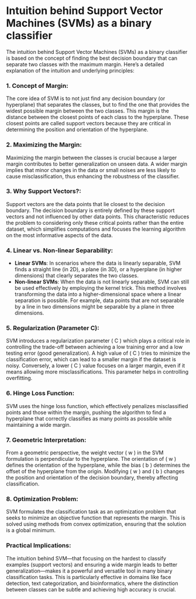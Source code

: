 # Intuition behind Support Vector Machines (SVMs) as a binary classifier

The intuition behind Support Vector Machines (SVMs) as a binary classifier is based on the concept of finding the best decision boundary that can separate two classes with the maximum margin. Here’s a detailed explanation of the intuition and underlying principles:

### 1. **Concept of Margin**:
The core idea of SVM is to not just find any decision boundary (or hyperplane) that separates the classes, but to find the one that provides the widest possible margin between the two classes. This margin is the distance between the closest points of each class to the hyperplane. These closest points are called support vectors because they are critical in determining the position and orientation of the hyperplane.

### 2. **Maximizing the Margin**:
Maximizing the margin between the classes is crucial because a larger margin contributes to better generalization on unseen data. A wider margin implies that minor changes in the data or small noises are less likely to cause misclassification, thus enhancing the robustness of the classifier.

### 3. **Why Support Vectors?**:
Support vectors are the data points that lie closest to the decision boundary. The decision boundary is entirely defined by these support vectors and not influenced by other data points. This characteristic reduces the problem to considering only these critical points rather than the entire dataset, which simplifies computations and focuses the learning algorithm on the most informative aspects of the data.

### 4. **Linear vs. Non-linear Separability**:
- **Linear SVMs**: In scenarios where the data is linearly separable, SVM finds a straight line (in 2D), a plane (in 3D), or a hyperplane (in higher dimensions) that clearly separates the two classes.
- **Non-linear SVMs**: When the data is not linearly separable, SVM can still be used effectively by employing the kernel trick. This method involves transforming the data into a higher-dimensional space where a linear separation is possible. For example, data points that are not separable by a line in two dimensions might be separable by a plane in three dimensions.

### 5. **Regularization (Parameter C)**:
SVM introduces a regularization parameter \( C \) which plays a critical role in controlling the trade-off between achieving a low training error and a low testing error (good generalization). A high value of \( C \) tries to minimize the classification error, which can lead to a smaller margin if the dataset is noisy. Conversely, a lower \( C \) value focuses on a larger margin, even if it means allowing more misclassifications. This parameter helps in controlling overfitting.

### 6. **Hinge Loss Function**:
SVM uses the hinge loss function, which effectively penalizes misclassified points and those within the margin, pushing the algorithm to find a hyperplane that correctly classifies as many points as possible while maintaining a wide margin.

### 7. **Geometric Interpretation**:
From a geometric perspective, the weight vector \( w \) in the SVM formulation is perpendicular to the hyperplane. The orientation of \( w \) defines the orientation of the hyperplane, while the bias \( b \) determines the offset of the hyperplane from the origin. Modifying \( w \) and \( b \) changes the position and orientation of the decision boundary, thereby affecting classification.

### 8. **Optimization Problem**:
SVM formulates the classification task as an optimization problem that seeks to minimize an objective function that represents the margin. This is solved using methods from convex optimization, ensuring that the solution is a global minimum.

### Practical Implications:
The intuition behind SVM—that focusing on the hardest to classify examples (support vectors) and ensuring a wide margin leads to better generalization—makes it a powerful and versatile tool in many binary classification tasks. This is particularly effective in domains like face detection, text categorization, and bioinformatics, where the distinction between classes can be subtle and achieving high accuracy is crucial.